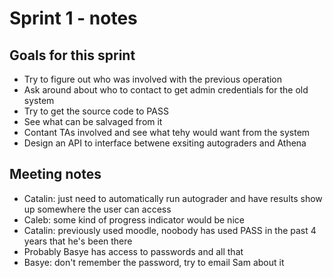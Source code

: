 # Sprint 1 - notes

## Goals for this sprint

- Try to figure out who was involved with the previous operation
- Ask around about who to contact to get admin credentials for the old system
- Try to get the source code to PASS
- See what can be salvaged from it
- Contant TAs involved and see what tehy would want from the system
- Design an API to interface betwene exsiting autograders and Athena

## Meeting notes

- Catalin: just need to automatically run autograder and have results show up 
  somewhere the user can access
- Caleb: some kind of progress indicator would be nice
- Catalin: previously used moodle, noobody has used PASS in the past 4 years
that he's been there
- Probably Basye has access to passwords and all that
- Basye: don't remember the password, try to email Sam about it